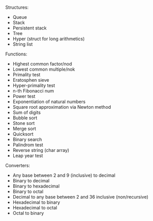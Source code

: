 Structures:  
- Queue
- Stack
- Persistent stack
- Tree
- Hyper (struct for long arithmetics)
- String list

Functions:
- Highest common factor/nod
- Lowest common multiple/nok
- Primality test
- Eratosphen sieve
- Hyper-primality test
- n-th Fibonacci num
- Power test
- Exponentiation of natural numbers
- Square root approximation via Newton method
- Sum of digits
- Bubble sort
- Stone sort
- Merge sort
- Quicksort
- Binary search
- Palindrom test
- Reverse string (char array)
- Leap year test

Converters:
- Any base between 2 and 9 (inclusive) to decimal
- Binary to decimal
- Binary to hexadecimal
- Binary to octal
- Decimal to any base between 2 and 36 inclusive (non/recursive)
- Hexadecimal to binary
- Hexadecimal to octal
- Octal to binary
